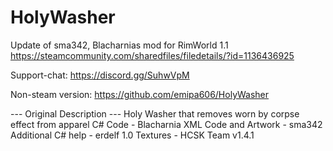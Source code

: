 # HolyWasher

Update of sma342, Blacharnias mod for RimWorld 1.1
https://steamcommunity.com/sharedfiles/filedetails/?id=1136436925

Support-chat:
https://discord.gg/SuhwVpM

Non-steam version:
https://github.com/emipa606/HolyWasher
	
--- Original Description ---
Holy Washer that removes worn by corpse effect from apparel
C# Code - Blacharnia
XML Code and Artwork - sma342
Additional C# help - erdelf
1.0 Textures - HCSK Team
v1.4.1
